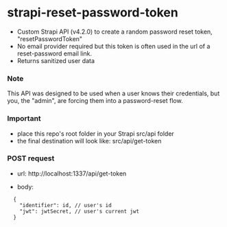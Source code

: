 # strapi-reset-password-token
- Custom Strapi API (v4.2.0) to create a random password reset token, "resetPasswordToken"
- No email provider required but this token is often used in the url of a reset-password email link.
- Returns sanitized user data

### Note
This API was designed to be used when a user knows their credentials, but you, the "admin", are forcing them into a password-reset flow.

### Important
- place this repo's root folder in your Strapi src/api folder
- the final destination will look like: src/api/get-token

### POST request

- url: http://localhost:1337/api/get-token

- body: 
```
  {
    "identifier": id, // user's id
    "jwt": jwtSecret, // user's current jwt
  }
 ```
